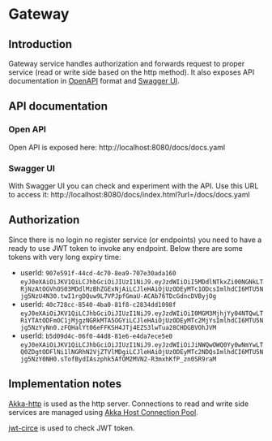# Gateway

## Introduction

Gateway service handles authorization and forwards request to proper service (read or write side based
on the http method). It also exposes API documentation in [OpenAPI](https://www.openapis.org/) format
and [Swagger UI](https://swagger.io/tools/swagger-ui/).

## API documentation

### Open API

Open API is exposed here: http://localhost:8080/docs/docs.yaml

### Swagger UI

With Swagger UI you can check and experiment with the API. Use this URL to access it:
http://localhost:8080/docs/index.html?url=/docs/docs.yaml

## Authorization

Since there is no login no register service (or endpoints) you need to have a ready to use JWT token to invoke
any endpoint. Below there are some tokens with very long expiry time:

 * userId: `907e591f-44cd-4c70-8ea9-707e30ada160` \
   `eyJ0eXAiOiJKV1QiLCJhbGciOiJIUzI1NiJ9.eyJzdWIiOiI5MDdlNTkxZi00NGNkLTRjNzAtOGVhOS03MDdlMzBhZGExNjAiLCJleHAiOjUzODEyMTc1ODcsImlhdCI6MTU5Njg5NzU4N30.twI1rgDQuw9L7VPJpfGmaU-ACAb76TDcGdncDVByjOg`
 * userId: `40c728cc-8540-4ba0-81f8-c2834dd1098f` \
   `eyJ0eXAiOiJKV1QiLCJhbGciOiJIUzI1NiJ9.eyJzdWIiOiI0MGM3MjhjYy04NTQwLTRiYTAtODFmOC1jMjgzNGRkMTA5OGYiLCJleHAiOjUzODEyMTc2MjYsImlhdCI6MTU5Njg5NzYyNn0.zFQHalYt06eFFKSH4JTj4EZS3lwTua28CHDGBVOhJVM`
 * userId: `b5d09d4c-06f0-44d8-81e6-e4da7ece5e0` \
   `eyJ0eXAiOiJKV1QiLCJhbGciOiJIUzI1NiJ9.eyJzdWIiOiJiNWQwOWQ0Yy0wNmYwLTQ0ZDgtODFlNi1lNGRhN2VjZTVlMDgiLCJleHAiOjUzODEyMTc2NDQsImlhdCI6MTU5Njg5NzY0NH0.sTofBydIAszphk5AfOM2MVN2-R3mxhKfP_zn0SR9raM`

## Implementation notes

[Akka-http](https://doc.akka.io/docs/akka-http/current/index.html) is used as the http server. Connections to read
and write side services are managed using
[Akka Host Connection Pool](https://doc.akka.io/docs/akka-http/current/client-side/host-level.html).

[jwt-circe](http://pauldijou.fr/jwt-scala/) is used to check JWT token.
